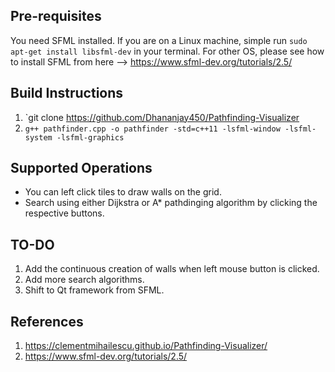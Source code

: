 ## Pre-requisites
You need SFML installed. If you are on a Linux machine, simple run `sudo apt-get install libsfml-dev` in your terminal. For other OS, please see how to install SFML from here --> https://www.sfml-dev.org/tutorials/2.5/

## Build Instructions

1. `git clone https://github.com/Dhananjay450/Pathfinding-Visualizer
2. `g++ pathfinder.cpp -o pathfinder -std=c++11 -lsfml-window -lsfml-system -lsfml-graphics`


## Supported Operations
- You can left click tiles to draw walls on the grid.
- Search using either Dijkstra or A* pathdinging algorithm by clicking the respective buttons.

## TO-DO
1. Add the continuous creation of walls when left mouse button is clicked.
2. Add more search algorithms.
3. Shift to Qt framework from SFML.

## References
1. https://clementmihailescu.github.io/Pathfinding-Visualizer/
2. https://www.sfml-dev.org/tutorials/2.5/
